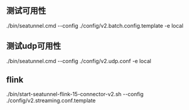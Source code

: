 ## 测试可用性
./bin/seatunnel.cmd --config ./config/v2.batch.config.template -e local

## 测试udp可用性
./bin/seatunnel.cmd --config ./config/v2.udp.conf -e local

## flink
./bin/start-seatunnel-flink-15-connector-v2.sh --config ./config/v2.streaming.conf.template